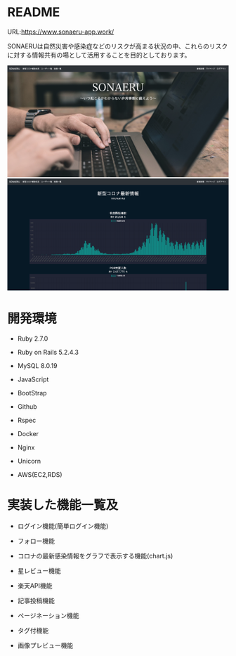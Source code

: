 # README

URL:https://www.sonaeru-app.work/

SONAERUは自然災害や感染症などのリスクが高まる状況の中、これらのリスクに対する情報共有の場として活用することを目的としております。 

<img src="https://github.com/Daiki-Kaihatsu/SONAERU_APP/blob/master/app/assets/images/Top.png?raw=true">
<img src="https://github.com/Daiki-Kaihatsu/SONAERU_APP/blob/master/app/assets/images/colona.png?raw=true">


# 開発環境

* Ruby 2.7.0

* Ruby on Rails 5.2.4.3

* MySQL 8.0.19

* JavaScript

* BootStrap

* Github

* Rspec

* Docker

* Nginx

* Unicorn

* AWS(EC2,RDS)


# 実装した機能一覧及
* ログイン機能(簡単ログイン機能)

* フォロー機能

* コロナの最新感染情報をグラフで表示する機能(chart.js)

* 星レビュー機能

* 楽天API機能

* 記事投稿機能

* ページネーション機能

* タグ付機能

* 画像プレビュー機能